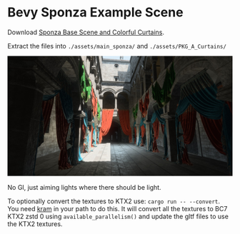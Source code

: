 # Bevy Sponza Example Scene

Download [Sponza Base Scene and Colorful Curtains](https://www.intel.com/content/www/us/en/developer/topic-technology/graphics-research/samples.html).

Extract the files into `./assets/main_sponza/` and `./assets/PKG_A_Curtains/`

![demo](demo.jpg)

No GI, just aiming lights where there should be light.

To optionally convert the textures to KTX2 use: `cargo run -- --convert`. You need [kram](https://github.com/alecazam/kram) in your path to do this. It will convert all the textures to BC7 KTX2 zstd 0 using `available_parallelism()` and update the gltf files to use the KTX2 textures.
